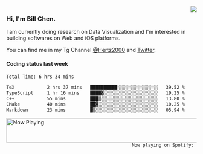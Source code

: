 <img  align="right" src="https://github-readme-stats.vercel.app/api?username=BillChen2k&show_icons=false&count_private=true&hide_title=true">

### Hi, I'm Bill Chen.

I am currently doing research on Data Visualization and I'm interested in building softwares on Web and iOS platforms.

You can find me in my Tg Channel [@Hertz2000](https://t.me/Hertz2000) and [Twitter](https://twitter.com/billchen2k).

#### Coding status last week

<!--START_SECTION:waka-->

```txt
Total Time: 6 hrs 34 mins

TeX            2 hrs 37 mins   ██████████░░░░░░░░░░░░░░░   39.52 %
TypeScript     1 hr 16 mins    ████▓░░░░░░░░░░░░░░░░░░░░   19.25 %
C++            55 mins         ███▒░░░░░░░░░░░░░░░░░░░░░   13.80 %
CMake          40 mins         ██▓░░░░░░░░░░░░░░░░░░░░░░   10.25 %
Markdown       23 mins         █▒░░░░░░░░░░░░░░░░░░░░░░░   05.94 %
```

<!--END_SECTION:waka-->


<div>
<a href="https://spotify-now-playing.billchen2k.vercel.app/now-playing?open">
   <img align="right" src="https://spotify-now-playing.billchen2k.vercel.app/now-playing" width="540" height="64" alt="Now Playing">
</a>
</div>

<div>
<p align="right"><code>Now playing on Spotify: </code></p>
</div>

<!--
**BillChen2K/BillChen2K** is a ✨ _special_ ✨ repository because its `README.md` (this file) appears on your GitHub profile.

Here are some ideas to get you started:

- 🔭 I’m currently working on ...
- 🌱 I’m currently learning ...
- 👯 I’m looking to collaborate on ...
- 🤔 I’m looking for help with ...
- 💬 Ask me about ...
- 📫 How to reach me: ...
- 😄 Pronouns: ...
- ⚡ Fun fact: ...
-->
